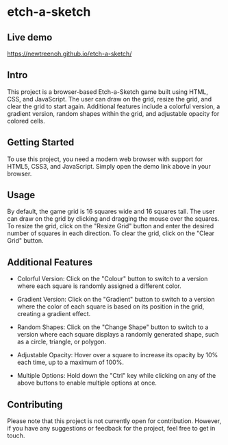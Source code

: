 # etch-a-sketch

## Live demo 
https://newtreenoh.github.io/etch-a-sketch/

## Intro
This project is a browser-based Etch-a-Sketch game built using HTML, CSS, and JavaScript. The user can draw on the grid, resize the grid, and clear the grid to start again. Additional features include a colorful version, a gradient version, random shapes within the grid, and adjustable opacity for colored cells.

## Getting Started
To use this project, you need a modern web browser with support for HTML5, CSS3, and JavaScript. Simply open the demo link above in your browser.

## Usage
By default, the game grid is 16 squares wide and 16 squares tall. The user can draw on the grid by clicking and dragging the mouse over the squares. To resize the grid, click on the "Resize Grid" button and enter the desired number of squares in each direction. To clear the grid, click on the "Clear Grid" button.

## Additional Features
- Colorful Version: Click on the "Colour" button to switch to a version where each square is randomly assigned a different color.

- Gradient Version: Click on the "Gradient" button to switch to a version where the color of each square is based on its position in the grid, creating a gradient effect.

- Random Shapes: Click on the "Change Shape" button to switch to a version where each square displays a randomly generated shape, such as a circle, triangle, or polygon.

- Adjustable Opacity: Hover over a square to increase its opacity by 10% each time, up to a maximum of 100%.

- Multiple Options: Hold down the "Ctrl" key while clicking on any of the above buttons to enable multiple options at once.

## Contributing
Please note that this project is not currently open for contribution. However, if you have any suggestions or feedback for the project, feel free to get in touch.

